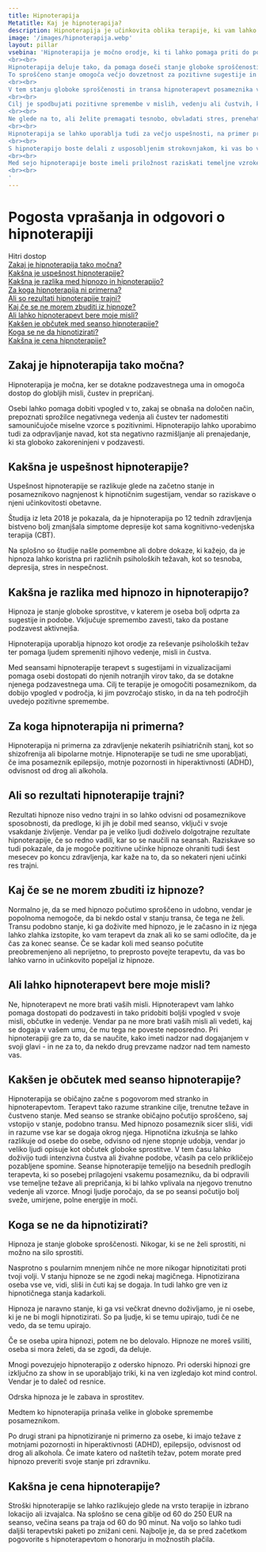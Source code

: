 ```yaml
---
title: Hipnoterapija
Metatitle: Kaj je hipnoterapija?
description: Hipnoterapija je učinkovita oblika terapije, ki vam lahko pomaga pri premagovanju različnih težav. V tem članku boste našli odgovore na nekatera pogosta vprašanja o hipnoterapiji.
image: '/images/hipnoterapija.webp'
layout: pillar
vsebina: 'Hipnoterapija je močno orodje, ki ti lahko pomaga priti do podzavesti in narediti trajne spremembe v življenju. Hipnoterapija je varen in naraven način za dostop do delov uma, ki nadzorujejo navade, prepričanja in vedenje.
<br><br>
Hipnoterapija deluje tako, da pomaga doseči stanje globoke sproščenosti in povečane sugestivnosti, čemer rečemo tudi trans.
To sproščeno stanje omogoča večjo dovzetnost za pozitivne sugestije in podobe. Hipnoza je stanje, ko se zavest spremeni in gredo možgani iz beta delovanja v alfa stanje v katerem je posameznik bolj dojemljiv za sugestije.
<br><br>
V tem stanju globoke sproščenosti in transa hipnoterapevt posameznika vodi k raziskovanju in obravnavanju osnovnih prepričanj, čustev ali vedenja, ki prispevajo k njegovi težavi. Z uporabo pozitivnih sugestij in tehnik vizualizacije hipnoterapevt pomaga posamezniku preoblikovati negativne misli, premagati omejujoča prepričanja in razviti nove mehanizme obvladovanja. 
<br><br>
Cilj je spodbujati pozitivne spremembe v mislih, vedenju ali čustvih, ki lahko izboljšajo splošno dobro počutje posameznika. Posebne tehnike, ki se uporabljajo pri hipnoterapiji, se lahko razlikujejo glede na pristop in potrebe posameznika.
<br><br>
Ne glede na to, ali želite premagati tesnobo, obvladati stres, prenehati kaditi, shujšati ali preprosto izboljšati svoje splošno počutje, ti lahko hipnoterapija pomaga. 
<br><br>
Hipnoterapija se lahko uporablja tudi za večjo uspešnosti, na primer pri športu ali javnem nastopanju, in za pomoč posameznikom pri doseganju ciljev osebne rasti in samoizboljšanja.
<br><br>
S hipnoterapijo boste delali z usposobljenim strokovnjakom, ki vas bo vodil v stanje globoke sprostitve, kjer je vaša podzavest bolj dovzetna za pozitivne predloge in nove ideje.
<br><br>
Med sejo hipnoterapije boste imeli priložnost raziskati temeljne vzroke svojih težav in si prizadevati za rešitev, ki je prilagojena vašim edinstvenim potrebam. Naučili se boste močnih tehnik, ki vam bodo pomagale upravljati svoje misli in čustva, da boste lahko prevzeli nadzor nad svojim življenjem in dosegli svoje cilje.
<br><br>
'
---
```




# Pogosta vprašanja in odgovori o hipnoterapiji

Hitri dostop  
[Zakaj je hipnoterapija tako močna?](#mocna)  
[Kakšna je uspešnost hipnoterapije?](#uspesnost)  
[Kakšna je razlika med hipnozo in hipnoterapijo?](#razlika)  
[Za koga hipnoterapija ni primerna?](#niprimerna)  
[Ali so rezultati hipnoterapije trajni?](#rezultati)  
[Kaj če se ne morem zbuditi iz hipnoze?](#zbuditi)  
[Ali lahko hipnoterapevt bere moje misli?](#misli)  
[Kakšen je občutek med seanso hipnoterapije?](#obcutek)  
[Koga se ne da hipnotizirati?](#neda)  
[Kakšna je cena hipnoterapije?](#cena)  


<a name="mocna"></a>
## Zakaj je hipnoterapija tako močna?

Hipnoterapija je močna, ker se dotakne podzavestnega uma in omogoča dostop do globljih misli, čustev in prepričanj. 

Osebi lahko pomaga dobiti vpogled v to, zakaj se obnaša na določen način, prepoznati sprožilce negativnega vedenja ali čustev ter nadomestiti samouničujoče miselne vzorce s pozitivnimi. Hipnoterapijo lahko uporabimo tudi za odpravljanje navad, kot sta negativno razmišljanje ali prenajedanje, ki sta globoko zakoreninjeni v podzavesti. 

<a name="uspesnost"></a>
## Kakšna je uspešnost hipnoterapije?

Uspešnost hipnoterapije se razlikuje glede na začetno stanje in posameznikovo nagnjenost k hipnotičnim sugestijam, vendar so raziskave o njeni učinkovitosti obetavne. 

Študija iz leta 2018 je pokazala, da je hipnoterapija po 12 tednih zdravljenja bistveno bolj zmanjšala simptome depresije kot sama kognitivno-vedenjska terapija (CBT). 

Na splošno so študije našle pomembne ali dobre dokaze, ki kažejo, da je hipnoza lahko koristna pri različnih psiholoških težavah, kot so tesnoba, depresija, stres in nespečnost.



<a name="razlika"></a>
## Kakšna je razlika med hipnozo in hipnoterapijo?

Hipnoza je stanje globoke sprostitve, v katerem je oseba bolj odprta za sugestije in podobe. Vključuje spremembo zavesti, tako da postane podzavest aktivnejša. 

Hipnoterapija uporablja hipnozo kot orodje za reševanje psiholoških težav ter pomaga ljudem spremeniti njihovo vedenje, misli in čustva. 

Med seansami hipnoterapije terapevt s sugestijami in vizualizacijami pomaga osebi dostopati do njenih notranjih virov tako, da se dotakne njenega podzavestnega uma. Cilj te terapije je omogočiti posameznikom, da dobijo vpogled v področja, ki jim povzročajo stisko, in da na teh področjih uvedejo pozitivne spremembe.




<a name="niprimerna"></a>
## Za koga hipnoterapija ni primerna?

Hipnoterapija ni primerna za zdravljenje nekaterih psihiatričnih stanj, kot so shizofrenija ali bipolarne motnje. Hipnoterapije se tudi ne sme uporabljati, če ima posameznik epilepsijo, motnje pozornosti in hiperaktivnosti (ADHD), odvisnost od drog ali alkohola.



<a name="rezultati"></a>
## Ali so rezultati hipnoterapije trajni?

Rezultati hipnoze niso vedno trajni in so lahko odvisni od posameznikove sposobnosti, da predloge, ki jih je dobil med seanso, vključi v svoje vsakdanje življenje. Vendar pa je veliko ljudi doživelo dolgotrajne rezultate hipnoterapije, če so redno vadili, kar so se naučili na seansah. Raziskave so tudi pokazale, da je mogoče pozitivne učinke hipnoze ohraniti tudi šest mesecev po koncu zdravljenja, kar kaže na to, da so nekateri njeni učinki res trajni.


<a name="zbuditi"></a>
## Kaj če se ne morem zbuditi iz hipnoze?

Normalno je, da se med hipnozo počutimo sproščeno in udobno, vendar je popolnoma nemogoče, da bi nekdo ostal v stanju transa, če tega ne želi. Transu podobno stanje, ki ga doživite med hipnozo, je le začasno in iz njega lahko zlahka izstopite, ko vam terapevt da znak ali ko se sami odločite, da je čas za konec seanse. Če se kadar koli med seanso počutite preobremenjeno ali neprijetno, to preprosto povejte terapevtu, da vas bo lahko varno in učinkovito popeljal iz hipnoze.


<a name="misli"></a>
## Ali lahko hipnoterapevt bere moje misli?

Ne, hipnoterapevt ne more brati vaših misli. Hipnoterapevt vam lahko pomaga dostopati do podzavesti in tako pridobiti boljši vpogled v svoje misli, občutke in vedenje. Vendar pa ne more brati vaših misli ali vedeti, kaj se dogaja v vašem umu, če mu tega ne poveste neposredno. Pri hipnoterapiji gre za to, da se naučite, kako imeti nadzor nad dogajanjem v svoji glavi - in ne za to, da nekdo drug prevzame nadzor nad tem namesto vas.


<a name="obcutek"></a>
## Kakšen je občutek med seanso hipnoterapije?

Hipnoterapija se običajno začne s pogovorom med stranko in hipnoterapevtom. Terapevt tako razume strankine cilje, trenutne težave in čustveno stanje. Med seanso se stranke običajno počutijo sproščeno, saj vstopijo v stanje, podobno transu. 
Med hipnozo posameznik sicer sliši, vidi in razume vse kar se dogaja okrog njega. Hipnotična izkušnja se lahko razlikuje od osebe do osebe, odvisno od njene stopnje udobja, vendar jo veliko ljudi opisuje kot občutek globoke sprostitve. V tem času lahko doživijo tudi intenzivna čustva ali živahne podobe, včasih pa celo prikličejo pozabljene spomine. Seanse hipnoterapije temeljijo na besednih predlogih terapevta, ki so posebej prilagojeni vsakemu posamezniku, da bi odpravili vse temeljne težave ali prepričanja, ki bi lahko vplivala na njegovo trenutno vedenje ali vzorce. Mnogi ljudje poročajo, da se po seansi počutijo bolj sveže, umirjene, polne energije in moči.



<a name="neda"></a>
## Koga se ne da hipnotizirati?

Hipnoza je stanje globoke sproščenosti. Nikogar, ki se ne želi sprostiti, ni možno na silo sprostiti.

Nasprotno s poularnim mnenjem nihče ne more nikogar hipnotizitati proti tvoji volji. 
V stanju hipnoze se ne zgodi nekaj magičnega. Hipnotizirana oseba vse ve, vidi, sliši in čuti kaj se dogaja. In tudi lahko gre ven iz hipnotičnega stanja kadarkoli.


Hipnoza je naravno stanje, ki ga vsi večkrat dnevno doživljamo, je ni osebe, ki je ne bi mogli hipnotizirati. So pa ljudje, ki se temu upirajo, tudi če ne vedo, da se temu upirajo.

Če se oseba upira hipnozi, potem ne bo delovalo. Hipnoze ne moreš vsiliti, oseba si mora želeti, da se zgodi, da deluje.

Mnogi povezujejo hipnoterapijo z odersko hipnozo. Pri oderski hipnozi gre izključno za show in se uporabljajo triki, ki na ven izgledajo kot mind control. Vendar je to daleč od resnice.

Odrska hipnoza je le zabava in sprostitev.

Medtem ko hipnoterapija prinaša velike in globoke spremembe posameznikom.


Po drugi strani pa hipnotiziranje ni primerno za osebe, ki imajo težave z motnjami pozornosti in hiperaktivnosti (ADHD), epilepsijo, odvisnost od drog ali alkohola. Če imate katero od naštetih težav, potem morate pred hipnozo preveriti svoje stanje pri zdravniku.


<a name="cena"></a>
## Kakšna je cena hipnoterapije?

Stroški hipnoterapije se lahko razlikujejo glede na vrsto terapije in izbrano lokacijo ali izvajalca. Na splošno se cena giblje od 60 do 250 EUR na seanso, večina seans pa traja od 60 do 90 minut. Na voljo so lahko tudi daljši terapevtski paketi po znižani ceni. Najbolje je, da se pred začetkom pogovorite s hipnoterapevtom o honorarju in možnostih plačila.